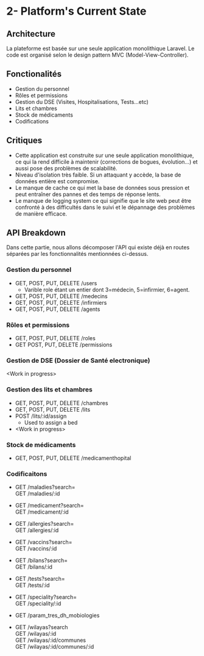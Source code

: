# 2- Platform's Current State

## Architecture

La plateforme est basée sur une seule application monolithique Laravel. Le code est organisé selon le design pattern MVC (Model-View-Controller).

## Fonctionalités

- Gestion du personnel
- Rôles et permissions
- Gestion du DSE (Visites, Hospitalisations, Tests...etc)
- Lits et chambres
- Stock de médicaments
- Codifications

## Critiques

- Cette application est construite sur une seule application monolithique, ce qui la rend difficile à maintenir (corrections de bogues, évolution...) et aussi pose des problèmes de scalabilité.
- Niveau d'isolation très faible. Si un attaquant y accède, la base de données entière est compromise.
- Le manque de cache ce qui met la base de données sous pression et peut entraîner des pannes et des temps de réponse lents.
- Le manque de logging system ce qui signifie que le site web peut être confronté à des difficultés dans le suivi et le dépannage des problèmes de manière efficace.

## API Breakdown

Dans cette partie, nous allons décomposer l'API qui existe déjà en routes séparées par les fonctionnalités mentionnées ci-dessus.

### Gestion du personnel

- GET, POST, PUT, DELETE /users
  - Varible role étant un entier dont 3=médecin, 5=infirmier, 6=agent.
- GET, POST, PUT, DELETE /medecins
- GET, POST, PUT, DELETE /infirmiers
- GET, POST, PUT, DELETE /agents

### Rôles et permissions

- GET, POST, PUT, DELETE /roles
- GET POST, PUT, DELETE /permissions

### Gestion de DSE (Dossier de Santé electronique)

\<Work in progress\>

### Gestion des lits et chambres

- GET, POST, PUT, DELETE /chambres
- GET, POST, PUT, DELETE /lits
- POST /lits/:id/assign
  - Used to assign a bed
- \<Work in progress\>

### Stock de médicaments

- GET, POST, PUT, DELETE /medicamenthopital

### Codificaitons

- GET /maladies?search=\
GET /maladies/:id

- GET /medicament?search=\
GET /medicament/:id

- GET /allergies?search=\
GET /allergies/:id

- GET /vaccins?search=\
GET /vaccins/:id

- GET /bilans?search=\
GET /bilans/:id

- GET /tests?search=\
GET /tests/:id

- GET /speciality?search=\
GET /speciality/:id

- GET /param_tres_dh_mobiologies

- GET /wilayas?search\
GET /wilayas/:id\
GET /wilayas/:id/communes\
GET /wilayas/:id/communes/:id
